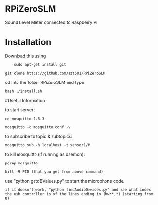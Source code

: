 # RPiZeroSLM

Sound Level Meter connected to Raspberry Pi

# Installation

Download this using

        sudo apt-get install git

	git clone https://github.com/azt501/RPiZeroSLM

cd into the folder RPiZeroSLM and type

	bash ./install.sh

#Useful Information

to start server:

	cd mosquitto-1.6.3

	mosquitto -c mosquitto.conf -v

to subscribe to topic & subtopics: 

	mosquitto_sub -h localhost -t sensor1/#

to kill mosquitto (if running as daemon):

	pgrep mosquitto

	kill -9 PID (that you get from above command)

use "python getdBValues.py" to start the microphone code.

	if it doesn't work, "python findAudioDevices.py" and see what index the usb controller is of the lines ending in (hw:*,*) (starting from 0)


